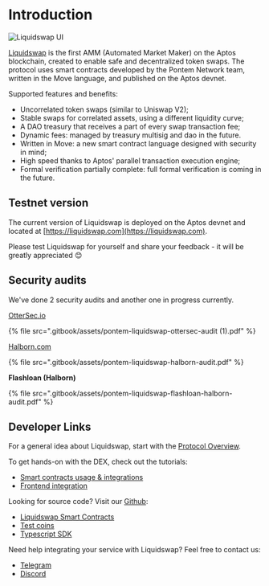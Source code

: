 # Introduction

![Liquidswap UI](assets/liquidswap.png)

[Liquidswap](https://liquidswap.com) is the first AMM (Automated Market Maker) on the Aptos blockchain, created to enable safe and decentralized token swaps. The protocol uses smart contracts developed by the Pontem Network team, written in the Move language, and published on the Aptos devnet.

Supported features and benefits:

* Uncorrelated token swaps (similar to Uniswap V2);
* Stable swaps for correlated assets, using a different liquidity curve;
* A DAO treasury that receives a part of every swap transaction fee;
* Dynamic fees: managed by treasury multisig and dao in the future.
* Written in Move: a new smart contract language designed with security in mind;
* High speed thanks to Aptos' parallel transaction execution engine;
* Formal verification partially complete: full formal verification is coming in the future.

## Testnet version

The current version of Liquidswap is deployed on the Aptos devnet and located at [https://liquidswap.com](https://liquidswap.com).

Please test Liquidswap for yourself and share your feedback - it will be greatly appreciated 😊

## Security audits

We've done 2 security audits and another one in progress currently.

[OtterSec.io](https://osec.io/)

{% file src=".gitbook/assets/pontem-liquidswap-ottersec-audit (1).pdf" %}

[Halborn.com](https://halborn.com/)

{% file src=".gitbook/assets/pontem-liquidswap-halborn-audit.pdf" %}

**Flashloan (Halborn)**

{% file src=".gitbook/assets/pontem-liquidswap-flashloan-halborn-audit.pdf" %}

## Developer Links

For a general idea about Liquidswap, start with the [Protocol Overview](protocol-overview.md).

To get hands-on with the DEX, check out the tutorials:

* [Smart contracts usage & integrations](integration/)
* [Frontend integration](typescript-sdk.md)

Looking for source code? Visit our [Github](https://github.com/pontem-network):

* [Liquidswap Smart Contracts](https://github.com/pontem-network/liquidswap)
* [Test coins](https://github.com/pontem-network/test-coins)&#x20;
* [Typescript SDK](https://github.com/pontem-network/liquidswap-sdk)

Need help integrating your service with Liquidswap? Feel free to contact us:

* [Telegram](https://t.me/pontemnetworkchat)
* [Discord](https://discord.gg/44QgPFHYqs)
